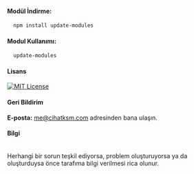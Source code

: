 #### Modül İndirme:

```bash
  npm install update-modules
```

#### Modul Kullanımı:
```bash
  update-modules
```

#### Lisans
[![MIT License](https://img.shields.io/badge/License-MIT-green.svg)](https://choosealicense.com/licenses/mit/)

#### Geri Bildirim

**E-posta:** me@cihatksm.com adresinden bana ulaşın.

#### Bilgi
<br>
Herhangi bir sorun teşkil ediyorsa, problem oluşturuyorsa ya da oluşturduysa önce tarafıma bilgi verilmesi rica olunur.